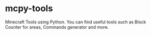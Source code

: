 # mcpy-tools
Minecraft Tools using Python. You can find useful tools such as Block Counter for areas, Commands generator and more.
